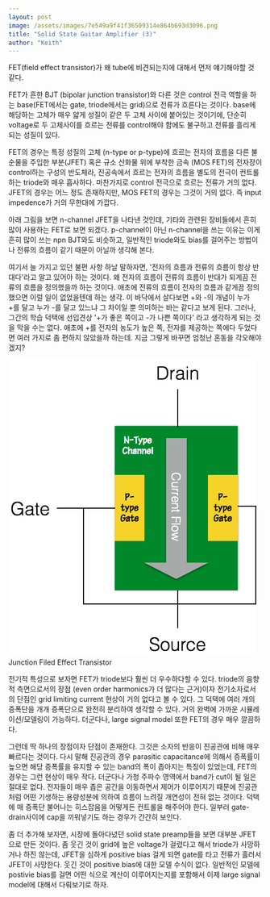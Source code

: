 ```yaml
---
layout: post
image: /assets/images/7e549a9f41f36509314e864b693d3096.png
title: "Solid State Guitar Amplifier (3)"
author: "Keith"
---
```



FET(field effect transistor)가 왜 tube에 비견되는지에 대해서 먼저 얘기해야할 것 같다. 




FET가 흔한 BJT (bipolar junction transistor)와 다른 것은 control 전극 역할을 하는 base(FET에서는 gate, triode에서는 grid)으로 전류가 흐른다는 것이다. base에 해당하는 고체가 매우 얇게 성질이 같은 두 고체 사이에 붙어있는 것이기에, 단순히 voltage로 두 고체사이를 흐르는 전류를 control해야 함에도 불구하고 전류를 흘리게 되는 성질이 있다.




FET의 경우는 특정 성질의 고체 (n-type or p-type)에 흐르는 전자의 흐름을 다른 불순물을 주입한 부분(JFET) 혹은 규소 산화물 위에 부착한 금속 (MOS FET)의 전자장이 control하는 구성의 반도체라, 진공속에서 흐르는 전자의 흐름을 별도의 전극이 컨트롤하는 triode와 매우 흡사하다. 마찬가지로 control 전극으로 흐르는 전류가 거의 없다. JFET의 경우는 어느 정도 존재하지만, MOS FET의 경우는 그것이 거의 없다. 즉 input impedence가 거의 무한대에 가깝다. 




아래 그림을 보면 n-channel JFET을 나타낸 것인데, 기타와 관련된 장비들에서 흔히 많이 사용하는 FET로 보면 되겠다. p-channel이 아닌 n-channel을 쓰는 이유는 이게 흔히 많이 쓰는 npn BJT와도 비슷하고, 일반적인 triode와도 bias를 걸어주는 방법이나 전류의 흐름이 같기 때문이 아닐까 생각해 본다. 




여기서 늘 가지고 있던 불편 사항 하날 말하자면, '전자의 흐름과 전류의 흐름이 항상 반대다'라고 알고 있어야 하는 것이다. 왜 전자의 흐름이 전류의 흐름이 반대가 되게끔 전류의 흐름을 정의했을까 하는 것이다. 애초에 전류의 흐름이 전자의 흐름과 같게끔 정의했으면 이럴 일이 없었을텐데 하는 생각. 이 바닥에서 살다보면 +와 -의 개념이 누가 +를 달고 누가 -를 달고 있느냐 그 차이일 뿐 의미하는 바는 같다고 보게 된다. 그러나, 그간의 학습 덕택에 선입견상 '+가 좋은 쪽이고 -가 나쁜 쪽이다' 라고 생각하게 되는 것을 막을 수는 없다. 애초에 +를 전자의 농도가 높은 쪽, 전자를 제공하는 쪽에다 두었다면 여러 가지로 좀 편하지 않았을까 하는데. 지금 그렇게 바꾸면 엄청난 혼동을 각오해야겠지?



![image](/assets/images/7e549a9f41f36509314e864b693d3096.png)Junction Filed Effect Transistor







전기적 특성으로 보자면 FET가 triode보다 훨씬 더 우수하다할 수 있다. triode의 음향적 측면으로서의 장점 (even order harmonics가 더 많다는 근거)이자 전기소자로서의 단점인 grid limiting current 현상이 거의 없다고 볼 수 있다. 그 덕택에 여러 개의 증폭단을 개개 증폭단으로 완전히 분리하여 생각할 수 있다. 거의 완벽에 가까운 시뮬레이션/모델링이 가능하다. 더군다나, large signal model 또한 FET의 경우 매우 깔끔하다. 




그런데 딱 하나의 장점이자 단점이 존재한다. 그것은 소자의 반응이 진공관에 비해 매우 빠르다는 것이다. 다시 말해 진공관의 경우 parasitic capacitance에 의해서 증폭률이 높으면 해당 증폭률을 유지할 수 있는 band의 폭이 좁아지는 특징이 있었는데, FET의 경우는 그런 현상이 매우 작다. 더군다나 가청 주파수 영역에서 band가 cut이 될 일은 절대로 없다. 전자들이 매우 좁은 공간을 이동하면서 제어가 이루어지기 때문에 진공관처럼 어떤 기생하는 용량성분에 의하여 흐름이 느려질 개연성이 전혀 없는 것이다. 덕택에 매 증폭단 불어나는 히스잡음을 어떻게든 컨트롤을 해주어야 한다. 일부러 gate-drain사이에 cap을 끼워넣기도 하는 경우가 간간히 보인다. 




좀 더 추가해 보자면, 시장에 돌아다녔던 solid state preamp들을 보면 대부분 JFET으로 만든 것이다. 좀 웃긴 것이 grid에 높은 voltage가 걸렸다고 해서 triode가 사망하거나 하진 않는데, JFET을 심하게 positive bias 걸게 되면 gate를 타고 전류가 흘러서 JFET이 사망한다. 웃긴 것이 positive bias에 대한 모델 수식이 없다. 일반적인 모델에 postivie bias를 걸면 어떤 식으로 계산이 이루어지는지를 포함해서 이제 large signal model에 대해서 다뤄보기로 하자.


